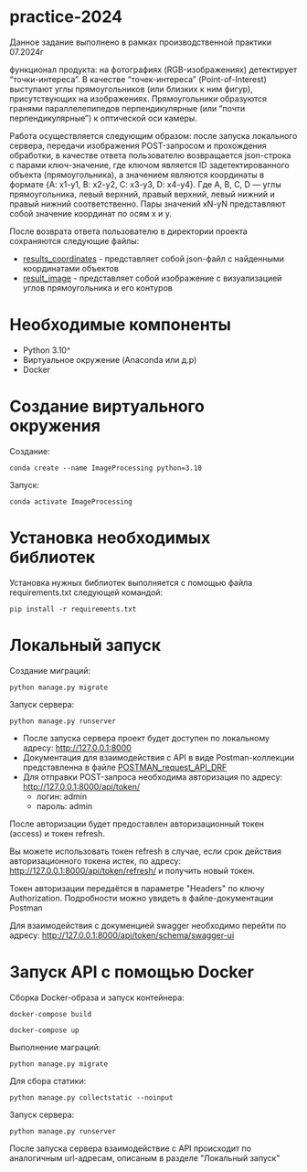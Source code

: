 # practice-2024
Данное задание выполнено в рамках производственной практики 07.2024г

функционал продукта: на фотографиях (RGB-изображениях) детектирует “точки-интереса”. В качестве “точек-интереса” (Point-of-Interest) выступают углы прямоугольников (или близких к ним фигур), присутствующих на изображениях. Прямоугольники образуются гранями параллелепипедов перпендикулярные (или “почти перпендикулярные”) к оптической оси камеры.

Работа осуществляется следующим образом: после запуска локального сервера, передачи изображения POST-запросом и прохождения обработки, в качестве ответа пользователю возвращается json-строка с парами ключ-значение, где ключом является ID задетектированного объекта (прямоугольника), а значением являются координаты в формате {A: x1-y1, B: x2-y2, C: x3-y3, D: x4-y4}. Где A, B, C, D — углы прямоугольника, левый верхний, правый верхний, левый нижний и правый нижний соответственно. Пары значений xN-yN представляют собой значение координат по осям х и у.

После возврата ответа пользователю в директории проекта сохраняются следующие файлы:
- [results_coordinates](https://github.com/TwentyOn/practice-2024/blob/main/practice_pointDetector/imageProcessing_project/results_coordinates.json) - представляет собой json-файл с найденными координатами объектов
- [result_image](https://github.com/TwentyOn/practice-2024/blob/main/practice_pointDetector/imageProcessing_project/result_image.jpg) - представляет собой изображение с визуализацией углов прямоугольника и его контуров

# Необходимые компоненты
- Python 3.10^
- Виртуальное окружение (Anaconda или д.р)
- Docker

# Создание виртуального окружения
Создание:

```conda create --name ImageProcessing python=3.10```

Запуск:

```conda activate ImageProcessing```

# Установка необходимых библиотек

Установка нужных библиотек выполняется с помощью файла requirements.txt следующей командой:


```pip install -r requirements.txt```

# Локальный запуск
Создание миграций:


```python manage.py migrate```


Запуск сервера:


```python manage.py runserver```


- После запуска сервера проект будет доступен по локальному адресу: http://127.0.0.1:8000
- Документация для взаимодействия с API в виде Postman-коллекции представленна в файле [POSTMAN_request_API_DRF](https://github.com/TwentyOn/practice-2024/blob/main/practice_pointDetector/imageProcessing_project/POSTMAN_request_API_DRF.postman_collection.json)
- Для отправки POST-запроса необходима авторизация по адресу: http://127.0.0.1:8000/api/token/
  - логин: admin
  - пароль: admin

После авторизации будет предоставлен авторизационный токен (access) и токен refresh. 

Вы можете использовать токен refresh в случае, если срок действия авторизационного токена истек, по адресу: http://127.0.0.1:8000/api/token/refresh/ и получить новый токен.

Токен авторизации передаётся в параметре "Headers" по ключу Authorization. Подробности можно увидеть в файле-документации Postman


Для взаимодействия с докуменцией swagger необходимо перейти по адресу: http://127.0.0.1:8000/api/token/schema/swagger-ui

# Запуск API с помощью Docker

Сборка Docker-образа и запуск контейнера:


```docker-compose build ``` 


```docker-compose up ```

Выполнение маграций:


``` python manage.py migrate ```

Для сбора статики:

```python manage.py collectstatic --noinput```


Запуск сервера:


```python manage.py runserver```

После запуска сервера взаимодействие с API происходит по аналогичным url-адресам, описаным в разделе "Локальный запуск"
